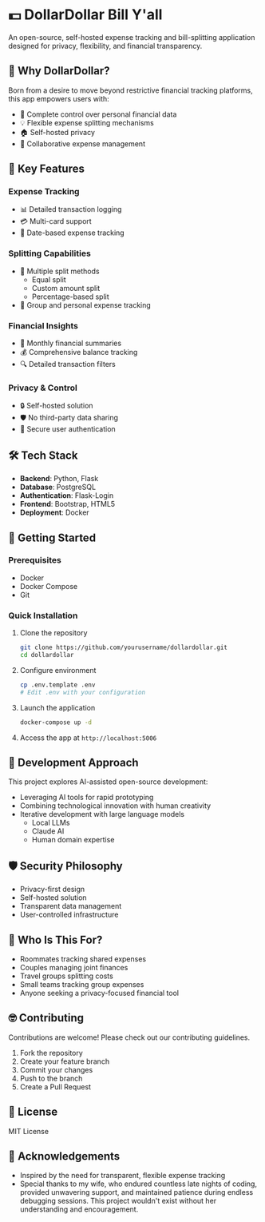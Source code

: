 # 💵 DollarDollar Bill Y'all

An open-source, self-hosted expense tracking and bill-splitting application designed for privacy, flexibility, and financial transparency.

## 🌟 Why DollarDollar?

Born from a desire to move beyond restrictive financial tracking platforms, this app empowers users with:
- 🔐 Complete control over personal financial data
- 💡 Flexible expense splitting mechanisms
- 🏠 Self-hosted privacy
- 🤝 Collaborative expense management

## 🚀 Key Features

### Expense Tracking
- 📊 Detailed transaction logging
- 💳 Multi-card support
- 📅 Date-based expense tracking

### Splitting Capabilities
- 💸 Multiple split methods
  - Equal split
  - Custom amount split
  - Percentage-based split
- 👥 Group and personal expense tracking

### Financial Insights
- 📆 Monthly financial summaries
- 💰 Comprehensive balance tracking
- 🔍 Detailed transaction filters

### Privacy & Control
- 🔒 Self-hosted solution
- 🛡️ No third-party data sharing
- 🔐 Secure user authentication

## 🛠 Tech Stack

- **Backend**: Python, Flask
- **Database**: PostgreSQL
- **Authentication**: Flask-Login
- **Frontend**: Bootstrap, HTML5
- **Deployment**: Docker

## 🚦 Getting Started

### Prerequisites
- Docker
- Docker Compose
- Git

### Quick Installation

1. Clone the repository
   ```bash
   git clone https://github.com/yourusername/dollardollar.git
   cd dollardollar
   ```

2. Configure environment
   ```bash
   cp .env.template .env
   # Edit .env with your configuration
   ```

3. Launch the application
   ```bash
   docker-compose up -d
   ```

4. Access the app at `http://localhost:5006`

## 🤝 Development Approach

This project explores AI-assisted open-source development:
- Leveraging AI tools for rapid prototyping
- Combining technological innovation with human creativity
- Iterative development with large language models
  - Local LLMs
  - Claude AI
  - Human domain expertise

## 🛡️ Security Philosophy

- Privacy-first design
- Self-hosted solution
- Transparent data management
- User-controlled infrastructure

## 🤔 Who Is This For?

- Roommates tracking shared expenses
- Couples managing joint finances
- Travel groups splitting costs
- Small teams tracking group expenses
- Anyone seeking a privacy-focused financial tool

## 🤓 Contributing

Contributions are welcome! Please check out our contributing guidelines.

1. Fork the repository
2. Create your feature branch
3. Commit your changes
4. Push to the branch
5. Create a Pull Request

## 📄 License

MIT License

## 🙌 Acknowledgements

- Inspired by the need for transparent, flexible expense tracking
- Special thanks to my wife, who endured countless late nights of coding, provided unwavering support, and maintained patience during endless debugging sessions. This project wouldn't exist without her understanding and encouragement.
